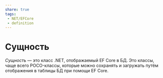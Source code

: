 ```yaml
---
share: true
tags:
 - NET/EFCore
 - definition
---
```

# Сущность
*Сущность* — это класс .NET, отображаемый EF Core в БД. Это классы, чаще всего POCO-классы, которые можно сохранять и загружать путём отображения в таблицы БД при помощи EF Core.